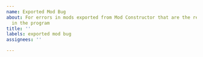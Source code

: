 ```yaml
---
name: Exported Mod Bug
about: For errors in mods exported from Mod Constructor that are the result of bugs
  in the program
title: ''
labels: exported mod bug
assignees: ''

---
```



